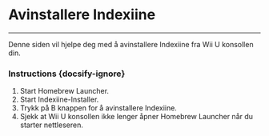 # Avinstallere Indexiine
---
Denne siden vil hjelpe deg med å avinstallere Indexiine fra Wii U konsollen din.

### Instructions {docsify-ignore}

1. Start Homebrew Launcher.
1. Start Indexiine-Installer.
1. Trykk på B knappen for å avinstallere Indexiine.
1. Sjekk at Wii U konsollen ikke lenger åpner Homebrew Launcher når du starter nettleseren.
